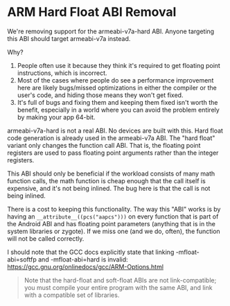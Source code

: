 ARM Hard Float ABI Removal
==========================

We're removing support for the armeabi-v7a-hard ABI. Anyone targeting this ABI
should target armeabi-v7a instead.

Why?

1. People often use it because they think it's required to get
   floating point instructions, which is incorrect.
2. Most of the cases where people do see a performance improvement
   here are likely bugs/missed optimizations in either the compiler or
   the user's code, and hiding those means they won't get fixed.
3. It's full of bugs and fixing them and keeping them fixed isn't
   worth the benefit, especially in a world where you can avoid the
   problem entirely by making your app 64-bit.

armeabi-v7a-hard is not a real ABI. No devices are built with this.
Hard float code generation is already used in the armeabi-v7a ABI.
The "hard float" variant only changes the function call ABI. That is,
the floating point registers are used to pass floating point
arguments rather than the integer registers.

This ABI should only be beneficial if the workload consists of many
math function calls, the math function is cheap enough that the call
itself is expensive, and it's not being inlined. The bug here is that
the call is not being inlined.

There is a cost to keeping this functionality. The way this "ABI"
works is by having an `__attribute__((pcs("aapcs")))` on every
function that is part of the Android ABI and has floating point
parameters (anything that is in the system libraries or zygote). If we
miss one (and we do, often), the function will not be called
correctly.

I should note that the GCC docs explicitly state that linking
-mfloat-abi=softfp and -mfloat-abi=hard is invalid:
https://gcc.gnu.org/onlinedocs/gcc/ARM-Options.html

> Note that the hard-float and soft-float ABIs are not
> link-compatible; you must compile your entire program with the same
> ABI, and link with a compatible set of libraries.
